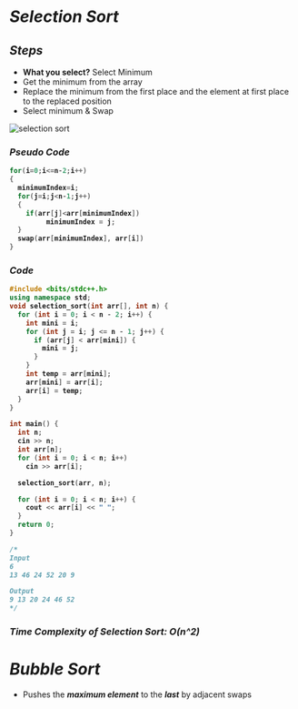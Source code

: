 # _Selection Sort_
## _Steps_
- **What you select?** Select Minimum
- Get the minimum from the array
- Replace the minimum from the first place and the element at first place to the replaced position
- Select minimum & Swap

![selection sort](https://github.com/anupam-kumar-krishnan/A2Z-DSA/assets/69143883/d9511eb7-2af0-4508-ab10-2587e3fb9519)

### _Pseudo Code_

<b>

```cpp
for(i=0;i<=n-2;i++)
{
  minimumIndex=i;
  for(j=i;j<n-1;j++)
  {
    if(arr[j]<arr[minimumIndex]) 
         minimumIndex = j;
  }
  swap(arr[minimumIndex], arr[i])
}
```
</b>

### _Code_

<b>

```cpp
#include <bits/stdc++.h>
using namespace std;
void selection_sort(int arr[], int n) {
  for (int i = 0; i < n - 2; i++) {
    int mini = i;
    for (int j = i; j <= n - 1; j++) {
      if (arr[j] < arr[mini]) {
        mini = j;
      }
    }
    int temp = arr[mini];
    arr[mini] = arr[i];
    arr[i] = temp;
  }
}

int main() {
  int n;
  cin >> n;
  int arr[n];
  for (int i = 0; i < n; i++)
    cin >> arr[i];

  selection_sort(arr, n);

  for (int i = 0; i < n; i++) {
    cout << arr[i] << " ";
  }
  return 0;
}

/*
Input
6
13 46 24 52 20 9

Output
9 13 20 24 46 52
*/
```
</b>

### _Time Complexity of Selection Sort: O(n^2)_

# _Bubble Sort_
- Pushes the _**maximum element**_ to the **_last_** by adjacent swaps


















